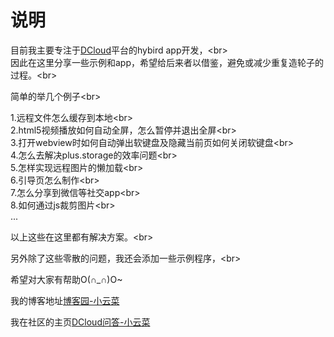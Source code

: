 说明
====
目前我主要专注于[DCloud](http://www.dcloud.io/)平台的hybird app开发，\<br>  
因此在这里分享一些示例和app，希望给后来者以借鉴，避免或减少重复造轮子的过程。\<br>

简单的举几个例子\<br>  

1.远程文件怎么缓存到本地\<br>  
2.html5视频播放如何自动全屏，怎么暂停并退出全屏\<br>  
3.打开webview时如何自动弹出软键盘及隐藏当前页如何关闭软键盘\<br>  
4.怎么去解决plus.storage的效率问题\<br>  
5.怎样实现远程图片的懒加载\<br>  
6.引导页怎么制作\<br>  
7.怎么分享到微信等社交app\<br>  
8.如何通过js裁剪图片\<br>  
...

以上这些在这里都有解决方案。\<br>  

另外除了这些零散的问题，我还会添加一些示例程序，\<br>  

希望对大家有帮助O(∩_∩)O~

我的博客地址[博客园-小云菜](http://www.cnblogs.com/phillyx/)

我在社区的主页[DCloud问答-小云菜](http://ask.dcloud.net.cn/people/%E5%B0%8F%E4%BA%91%E8%8F%9C)
